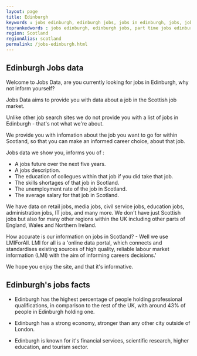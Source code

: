 ```yaml
---
layout: page
title: Edinburgh
keywords : jobs edinburgh, edinburgh jobs, jobs in edinburgh, jobs, job, edinburgh, careers, career, uk
toprankedwords : jobs edinburgh, edinburgh jobs, part time jobs edinburgh, jobs in edinburgh, part time jobs in edinburgh, edinburgh job, job edinburgh, graduate jobs edinburgh
region: Scotland
regionAlias: scotland
permalink: /jobs-edinburgh.html
---
```


## Edinburgh Jobs data

Welcome to Jobs Data, are you currently looking for jobs in Edinburgh, why not inform yourself?

Jobs Data aims to provide you with data about a job in the Scottish job market.

Unlike other job search sites we do not provide you with a list of jobs in Edinburgh - that's not what we're about.

We provide you with infomation about the job you want to go for within Scotland, so that you can make an informed
career choice, about that job.

Jobs data we show you, informs you of :

+ A jobs future over the next five years.
+ A jobs description.
+ The education of collegues within that job if you did take that job.
+ The skills shortages of that job in Scotland.
+ The unemployment rate of the job in Scotland.
+ The average salary for that job in Scotland.

We have data on retail jobs, media jobs, civil service jobs, education jobs, administration jobs, IT jobs, and many more.
We don't have just Scottish jobs but also for many other regions within the UK including other parts of England, Wales and Northern Ireland.

How accurate is our information on jobs in Scotland? - Well we use LMIForAll. LMI for all is a 'online data portal,
which connects and standardises existing sources of high quality, reliable labour market information (LMI) with the aim of informing careers decisions.'

We hope you enjoy the site, and that it's informative.

## Edinburgh's jobs facts

+ Edinburgh has the highest percentage of people holding professional qualifications, in comparison to the rest of the UK,
with around 43% of people in Edinburgh holding one.

+ Edinburgh has a strong economy, stronger than any other city outside of London.

+ Edinburgh is known for it's financial services, scientific research, higher education, and tourism sector.